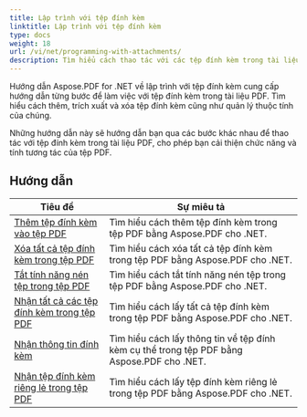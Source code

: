 ```yaml
---
title: Lập trình với tệp đính kèm
linktitle: Lập trình với tệp đính kèm
type: docs
weight: 18
url: /vi/net/programming-with-attachments/
description: Tìm hiểu cách thao tác với các tệp đính kèm trong tài liệu PDF, bao gồm thêm, trích xuất và xóa chúng để cải thiện chức năng của tệp PDF.
---
```

Hướng dẫn Aspose.PDF for .NET về lập trình với tệp đính kèm cung cấp hướng dẫn từng bước để làm việc với tệp đính kèm trong tài liệu PDF. Tìm hiểu cách thêm, trích xuất và xóa tệp đính kèm cũng như quản lý thuộc tính của chúng.

Những hướng dẫn này sẽ hướng dẫn bạn qua các bước khác nhau để thao tác với tệp đính kèm trong tài liệu PDF, cho phép bạn cải thiện chức năng và tính tương tác của tệp PDF.

## Hướng dẫn
| Tiêu đề | Sự miêu tả |
| --- | --- | 
| [Thêm tệp đính kèm vào tệp PDF](./add-attachment/) | Tìm hiểu cách thêm tệp đính kèm trong tệp PDF bằng Aspose.PDF cho .NET.  |  
| [Xóa tất cả tệp đính kèm trong tệp PDF](./delete-all-attachments/) | Tìm hiểu cách xóa tất cả tệp đính kèm trong tệp PDF bằng Aspose.PDF cho .NET.  |  
| [Tắt tính năng nén tệp trong tệp PDF](./disable-files-compression/) | Tìm hiểu cách tắt tính năng nén tệp trong tệp PDF bằng Aspose.PDF cho .NET.  |  
| [Nhận tất cả các tệp đính kèm trong tệp PDF](./get-all-the-attachments/) | Tìm hiểu cách lấy tất cả tệp đính kèm trong tệp PDF bằng Aspose.PDF cho .NET.  |  
| [Nhận thông tin đính kèm](./get-attachment-info/) | Tìm hiểu cách lấy thông tin về tệp đính kèm cụ thể trong tệp PDF bằng Aspose.PDF cho .NET. |  
| [Nhận tệp đính kèm riêng lẻ trong tệp PDF](./get-individual-attachment/) | Tìm hiểu cách lấy tệp đính kèm riêng lẻ trong tệp PDF bằng Aspose.PDF cho .NET.  |  